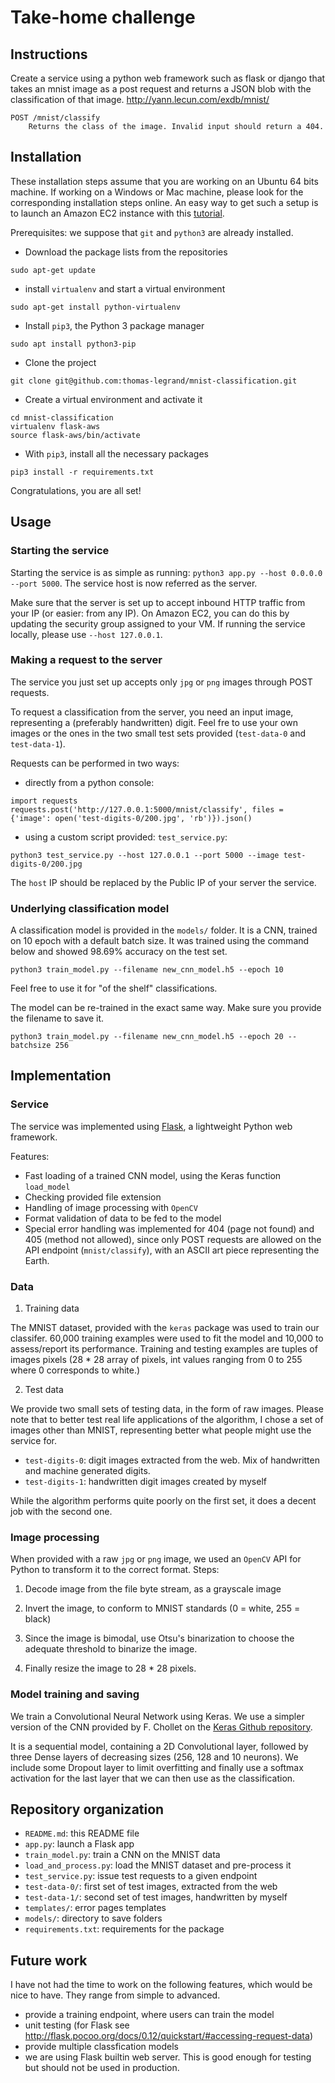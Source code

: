 # Take-home challenge

## Instructions

Create a service using a python web framework such as flask or django that takes an mnist image as a post request and 
returns a JSON blob with the classification of that image. http://yann.lecun.com/exdb/mnist/
```
POST /mnist/classify
    Returns the class of the image. Invalid input should return a 404.
```

## Installation

These installation steps assume that you are working on an Ubuntu 64 bits machine.
If working on a Windows or Mac machine, please look for the corresponding installation steps online.
An easy way to get such a setup is to launch an Amazon EC2 instance with this 
[tutorial](http://docs.aws.amazon.com/AWSEC2/latest/UserGuide/EC2_GetStarted.html#ec2-launch-instance_linux).

Prerequisites: we suppose that `git` and `python3` are already installed.

* Download the package lists from the repositories

`sudo apt-get update`

* install `virtualenv` and start a virtual environment

`sudo apt-get install python-virtualenv`

* Install `pip3`, the Python 3 package manager

`sudo apt install python3-pip`

* Clone the project

`git clone git@github.com:thomas-legrand/mnist-classification.git`

* Create a virtual environment and activate it

```
cd mnist-classification
virtualenv flask-aws
source flask-aws/bin/activate
```

* With `pip3`, install all the necessary packages

`pip3 install -r requirements.txt`

Congratulations, you are all set!

## Usage

### Starting the service

Starting the service is as simple as running: `python3 app.py --host 0.0.0.0 --port 5000`.
The service host is now referred as the server.

Make sure that the server is set up to accept inbound HTTP traffic from your IP (or easier: from any IP).
On Amazon EC2, you can do this by updating the security group assigned to your VM.
If running the service locally, please use `--host 127.0.0.1`.

### Making a request to the server

The service you just set up accepts only `jpg` or `png` images through POST requests.

To request a classification from the server, you need an input image, representing a (preferably handwritten) digit.
Feel fre to use your own images or the ones in the two small test sets provided (`test-data-0` and `test-data-1`).
 
Requests can be performed in two ways:

- directly from a python console:

```
import requests
requests.post('http://127.0.0.1:5000/mnist/classify', files = {'image': open('test-digits-0/200.jpg', 'rb')}).json()
```
- using a custom script provided: `test_service.py`:

```python3 test_service.py --host 127.0.0.1 --port 5000 --image test-digits-0/200.jpg```

The `host` IP should be replaced by the Public IP of your server the service.

### Underlying classification model

A classification model is provided in the `models/` folder.
It is a CNN, trained on 10 epoch with a default batch size.
It was trained using the command below and showed 98.69% accuracy on the test set.

```python3 train_model.py --filename new_cnn_model.h5 --epoch 10```

Feel free to use it for "of the shelf" classifications.

The model can be re-trained in the exact same way. 
Make sure you provide the filename to save it.

```python3 train_model.py --filename new_cnn_model.h5 --epoch 20 --batchsize 256```

## Implementation

### Service

The service was implemented using [Flask](http://flask.pocoo.org/), a lightweight Python web framework.


Features:
 - Fast loading of a trained CNN model, using the Keras function `load_model`
 - Checking provided file extension
 - Handling of image processing with `OpenCV`
 - Format validation of data to be fed to the model 
 - Special error handling was implemented for 404 (page not found) and 405 (method not allowed), since only POST 
 requests are allowed
on the API endpoint (`mnist/classify`), with an ASCII art piece representing the Earth.
 

### Data

1. Training data

The MNIST dataset, provided with the `keras` package was used to train our classifer.
60,000 training examples were used to fit the model and 10,000 to assess/report its performance.
Training and testing examples are tuples of images pixels (28 * 28 array of pixels, int values ranging from 0 to 255 
where 0 corresponds to white.)

2. Test data

We provide two small sets of testing data, in the form of raw images.
Please note that to better test real life applications of the algorithm, I chose a set of images other than MNIST, 
representing better what people might use the service for.
- `test-digits-0`: digit images extracted from the web. Mix of handwritten and machine generated digits.
- `test-digits-1`: handwritten digit images created by myself

While the algorithm performs quite poorly on the first set, it does a decent job with the second one.


### Image processing

When provided with a raw `jpg` or `png` image, we used an `OpenCV` API for Python to transform it to the correct format.
Steps:

1. Decode image from the file byte stream, as a grayscale image

2. Invert the image, to conform to MNIST standards (0 = white, 255 = black)

3. Since the image is bimodal, use Otsu's binarization to choose the adequate threshold to binarize the image. 

4. Finally resize the image to 28 * 28 pixels.

### Model training and saving

We train a Convolutional Neural Network using Keras.
We use a simpler version of the CNN provided by F. Chollet on the 
[Keras Github repository](https://github.com/fchollet/keras/blob/master/examples/mnist_cnn.py).

It is a sequential model, containing a 2D Convolutional layer, followed by three Dense layers of decreasing sizes 
(256, 128 and 10 neurons).
We include some Dropout layer to limit overfitting and finally use a softmax activation for the last layer that we can 
then use as the classification.



## Repository organization

- `README.md`: this README file
- `app.py`: launch a Flask app
- `train_model.py`: train a CNN on the MNIST data
- `load_and_process.py`: load the MNIST dataset and pre-process it
- `test_service.py`: issue test requests to a given endpoint
- `test-data-0/`: first set of test images, extracted from the web
- `test-data-1/`: second set of test images, handwritten by myself
- `templates/`: error pages templates
- `models/`: directory to save folders
- `requirements.txt`: requirements for the package


## Future work

I have not had the time to work on the following features, which would be nice to have.
They range from simple to advanced.

 - provide a training endpoint, where users can train the model
 - unit testing (for Flask see http://flask.pocoo.org/docs/0.12/quickstart/#accessing-request-data)
 - provide multiple classfication models
 - we are using Flask builtin web server. This is good enough for testing but should not be used in production.